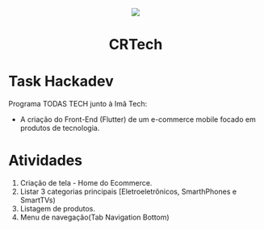  <p align="center">
 <img src="https://github.com/codigo-rosa/crtech/assets/142268843/43eb7779-b04b-4a3a-bb52-343c132d4bd8"/>
</p>

<h1 align="center"> CRTech </h1>

# Task Hackadev 
Programa TODAS TECH junto à Imã Tech:
- A criação do Front-End (Flutter) de um e-commerce mobile focado em produtos de tecnologia.

# Atividades
1. Criação de tela - Home do Ecommerce.
2. Listar 3 categorias principais [Eletroeletrônicos, SmarthPhones e SmartTVs)
3. Listagem de produtos.
4. Menu de navegação(Tab Navigation Bottom)
   

